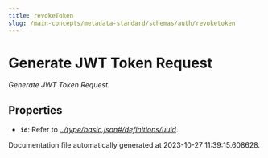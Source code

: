 ```yaml
---
title: revokeToken
slug: /main-concepts/metadata-standard/schemas/auth/revoketoken
---
```


# Generate JWT Token Request

*Generate JWT Token Request.*

## Properties

- **`id`**: Refer to *[../type/basic.json#/definitions/uuid](#/type/basic.json#/definitions/uuid)*.


Documentation file automatically generated at 2023-10-27 11:39:15.608628.
